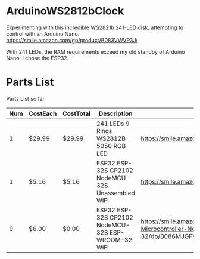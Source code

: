 # ArduinoWS2812bClock
Experimenting with this incredible WS2821b 241-LED disk, attempting to control with an Arduino Nano.
https://smile.amazon.com/gp/product/B083VWVP3J/

With 241 LEDs, the RAM requirements exceed my old standby of Arduino Nano. I chose the ESP32.

# Parts List
Parts List so far

| Num | CostEach | CostTotal | Description | Source |
| --- | --- | --- | --- | --- |
| 1 | $29.99 | $29.99 | 241 LEDs 9 Rings WS2812B 5050 RGB LED | https://smile.amazon.com/gp/product/B083VWVP3J/ |
| 1 | $5.16 | $5.16 | ESP32 ESP-32S CP2102 NodeMCU-32S Unassembled WiFi | https://smile.amazon.com/gp/product/B08DQQ8CBP/ |
| 0 | $6.00 | $0.00 | ESP32 ESP-32S CP2102 NodeMCU-32S ESP-WROOM-32 WiFi | https://smile.amazon.com/DORHEA-Development-Microcontroller-NodeMCU-32S-ESP-WROOM-32/dp/B086MJGFVV/ |
